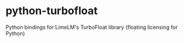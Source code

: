 # python-turbofloat
Python bindings for LimeLM's TurboFloat library (floating licensing for Python)
